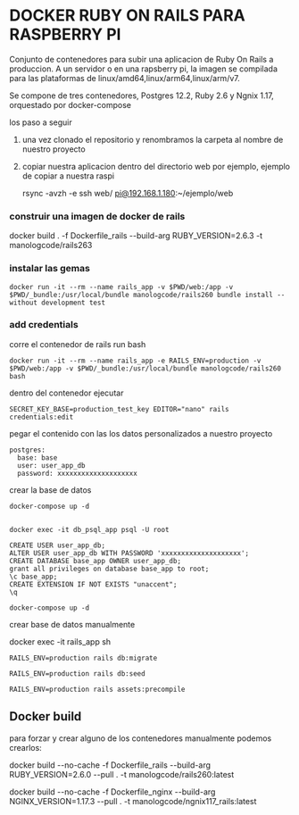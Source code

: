 # DOCKER RUBY ON RAILS PARA RASPBERRY PI

Conjunto de contenedores para subir una aplicacion de Ruby On Rails a produccion. A un servidor o en una rapsberry pi, la imagen se compilada para las plataformas de linux/amd64,linux/arm64,linux/arm/v7.

Se compone de tres contenedores, Postgres 12.2, Ruby 2.6 y Ngnix 1.17, orquestado por docker-compose

los paso a seguir

1. una vez clonado el repositorio y renombramos la carpeta al nombre de nuestro proyecto

2. copiar nuestra aplicacion dentro del directorio web por ejemplo, ejemplo de copiar a nuestra raspi

    rsync -avzh -e ssh web/ pi@192.168.1.180:~/ejemplo/web


### construir una imagen de docker de rails

docker build . -f Dockerfile_rails --build-arg RUBY_VERSION=2.6.3 -t manologcode/rails263



### instalar las gemas

```
docker run -it --rm --name rails_app -v $PWD/web:/app -v $PWD/_bundle:/usr/local/bundle manologcode/rails260 bundle install --without development test

```

### add credentials

corre el contenedor de rails run bash

```
docker run -it --rm --name rails_app -e RAILS_ENV=production -v $PWD/web:/app -v $PWD/_bundle:/usr/local/bundle manologcode/rails260 bash

```

dentro del contenedor ejecutar 

```
SECRET_KEY_BASE=production_test_key EDITOR="nano" rails credentials:edit
```

pegar el contenido con las los datos personalizados a nuestro proyecto

```
postgres:
  base: base
  user: user_app_db
  password: xxxxxxxxxxxxxxxxxxxx

```

crear la base de datos

```
docker-compose up -d


docker exec -it db_psql_app psql -U root

CREATE USER user_app_db;
ALTER USER user_app_db WITH PASSWORD 'xxxxxxxxxxxxxxxxxxxx';
CREATE DATABASE base_app OWNER user_app_db;
grant all privileges on database base_app to root;
\c base_app;
CREATE EXTENSION IF NOT EXISTS "unaccent";
\q

```

    docker-compose up -d


crear base de datos manualmente


docker exec -it rails_app sh

```
RAILS_ENV=production rails db:migrate

RAILS_ENV=production rails db:seed

RAILS_ENV=production rails assets:precompile

```

## Docker build

para forzar y crear alguno de los contenedores manualmente podemos crearlos:

docker build --no-cache -f Dockerfile_rails --build-arg RUBY_VERSION=2.6.0  --pull . -t manologcode/rails260:latest

docker build --no-cache -f Dockerfile_nginx --build-arg NGINX_VERSION=1.17.3  --pull . -t manologcode/ngnix117_rails:latest

